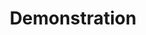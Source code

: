 ---
title: Demonstration
description: Online demonstration hosted on the hub.
image:

# Badge style
style:
    background: "#2a9d8f"
    color: "#fff"
---